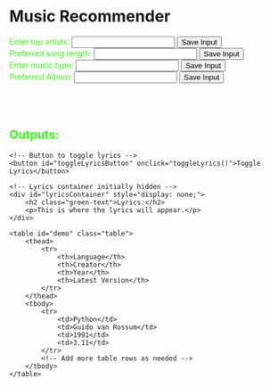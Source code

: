<!DOCTYPE html>
<html>
<head>
    <!-- load jQuery and DataTables output style and scripts -->
    <link rel="stylesheet" type="text/css" href="https://cdn.datatables.net/1.13.4/css/jquery.dataTables.min.css">
    <script type="text/javascript" language="javascript" src="https://code.jquery.com/jquery-3.6.0.min.js"></script>
    <script type="text/javascript" language="javascript" src="https://cdn.datatables.net/1.13.4/js/jquery.dataTables.min.js"></script>
    <style>
        .green-text {
            color: #39FF14;
        }
    </style>
</head>
<!-- Body contains the contents of the Document -->
<body>
    <h1>Music Recommender</h1>
    <div id="inputOutputPairs">
        <!-- Input and Output Pairs -->
        <div class="pair">
            <label for="genreInput" class="green-text">Enter top artists:</label>
            <input type="text" id="genreInput" class="green-text">
            <button onclick="saveInput('genreInput', 'genreOutput')">Save Input</button>
        </div>
        <div class="pair">
            <label for="tempoInput" class="green-text">Preferred song length:</label>
            <input type="text" id="tempoInput" class="green-text">
            <button onclick="saveInput('tempoInput', 'tempoOutput')">Save Input</button>
        </div>
        <div class="pair">
            <label for="musicTypeInput" class="green-text">Enter music type:</label>
            <input type="text" id="musicTypeInput" class="green-text">
            <button onclick="saveInput('musicTypeInput', 'musicTypeOutput')">Save Input</button>
        </div>
        <div class="pair">
            <label for="albumInput" class="green-text">Preferred Album:</label>
            <input type="text" id="albumInput" class="green-text">
            <button onclick="saveInput('albumInput', 'albumOutput')">Save Input</button>
        </div>
    </div>
    <br>
    <br>
    <br>
    <div id="outputContainer">
        <h2 class="green-text">Outputs:</h2>
        <div id="genreOutput" class="green-text"></div>
        <div id="tempoOutput" class="green-text"></div>
        <div id="musicTypeOutput" class="green-text"></div>
        <div id="albumOutput" class="green-text"></div>
    </div>

    <!-- Button to toggle lyrics -->
    <button id="toggleLyricsButton" onclick="toggleLyrics()">Toggle Lyrics</button>

    <!-- Lyrics container initially hidden -->
    <div id="lyricsContainer" style="display: none;">
        <h2 class="green-text">Lyrics:</h2>
        <p>This is where the lyrics will appear.</p>
    </div>
    
    <table id="demo" class="table">
        <thead>
            <tr>
                <th>Language</th>
                <th>Creator</th>
                <th>Year</th>
                <th>Latest Version</th>
            </tr>
        </thead>
        <tbody>
            <tr>
                <td>Python</td>
                <td>Guido van Rossum</td>
                <td>1991</td>
                <td>3.11</td>
            </tr>
            <!-- Add more table rows as needed -->
        </tbody>
    </table>
</body>

<!-- Script is used to embed executable code -->
<script>
    const url = "https://awsrags-flask.stu.nighthawkcodingsociety.com/api/song/"

    const options = {
        method: 'GET',
        mode: 'cors',
        cache: 'default',
        credentials: 'omit',
        headers: {
            'Content-Type': 'application/json'
        }
    };
    
    // Function to save user input to the specified output box
    function saveInput(inputId, outputId) {
        const inputField = document.getElementById(inputId);
        const inputValue = inputField.value;
        if (inputValue) {
            const outputBox = document.getElementById(outputId);
            outputBox.textContent = `${inputId.replace('Input', '')}: ${inputValue}`;
            inputField.value = '';
        } else {
            alert("Please enter a value before saving.");
        }
    }

    // Function to toggle the visibility of the lyrics container
    function toggleLyrics() {
        const lyricsContainer = document.getElementById('lyricsContainer');
        const button = document.getElementById('toggleLyricsButton');

        if (lyricsContainer.style.display === 'none') {
            lyricsContainer.style.display = 'block';
            button.textContent = 'Hide Lyrics';
        } else {
            lyricsContainer.style.display = 'none';
            button.textContent = 'Show Lyrics';
        }
    }

    $("#demo").DataTable();
</script>
</html>
